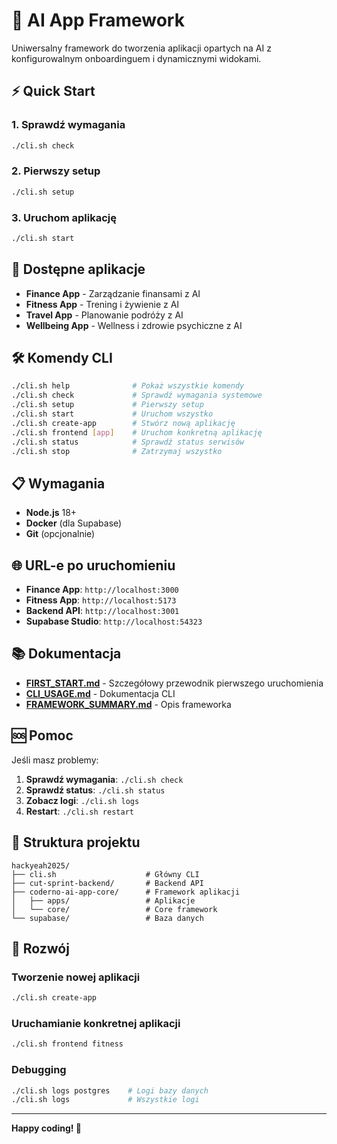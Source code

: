 # 🚀 AI App Framework

Uniwersalny framework do tworzenia aplikacji opartych na AI z konfigurowalnym onboardinguem i dynamicznymi widokami.

## ⚡ Quick Start

### 1. **Sprawdź wymagania**
```bash
./cli.sh check
```

### 2. **Pierwszy setup**
```bash
./cli.sh setup
```

### 3. **Uruchom aplikację**
```bash
./cli.sh start
```

## 📱 Dostępne aplikacje

- **Finance App** - Zarządzanie finansami z AI
- **Fitness App** - Trening i żywienie z AI  
- **Travel App** - Planowanie podróży z AI
- **Wellbeing App** - Wellness i zdrowie psychiczne z AI

## 🛠️ Komendy CLI

```bash
./cli.sh help              # Pokaż wszystkie komendy
./cli.sh check             # Sprawdź wymagania systemowe
./cli.sh setup             # Pierwszy setup
./cli.sh start             # Uruchom wszystko
./cli.sh create-app        # Stwórz nową aplikację
./cli.sh frontend [app]    # Uruchom konkretną aplikację
./cli.sh status            # Sprawdź status serwisów
./cli.sh stop              # Zatrzymaj wszystko
```

## 📋 Wymagania

- **Node.js** 18+
- **Docker** (dla Supabase)
- **Git** (opcjonalnie)

## 🌐 URL-e po uruchomieniu

- **Finance App**: `http://localhost:3000`
- **Fitness App**: `http://localhost:5173`
- **Backend API**: `http://localhost:3001`
- **Supabase Studio**: `http://localhost:54323`

## 📚 Dokumentacja

- **[FIRST_START.md](./FIRST_START.md)** - Szczegółowy przewodnik pierwszego uruchomienia
- **[CLI_USAGE.md](./coderno-ai-app-core/CLI_USAGE.md)** - Dokumentacja CLI
- **[FRAMEWORK_SUMMARY.md](./coderno-ai-app-core/FRAMEWORK_SUMMARY.md)** - Opis frameworka

## 🆘 Pomoc

Jeśli masz problemy:

1. **Sprawdź wymagania**: `./cli.sh check`
2. **Sprawdź status**: `./cli.sh status`
3. **Zobacz logi**: `./cli.sh logs`
4. **Restart**: `./cli.sh restart`

## 🎯 Struktura projektu

```
hackyeah2025/
├── cli.sh                    # Główny CLI
├── cut-sprint-backend/       # Backend API
├── coderno-ai-app-core/      # Framework aplikacji
│   ├── apps/                 # Aplikacje
│   └── core/                 # Core framework
└── supabase/                 # Baza danych
```

## 🚀 Rozwój

### Tworzenie nowej aplikacji
```bash
./cli.sh create-app
```

### Uruchamianie konkretnej aplikacji
```bash
./cli.sh frontend fitness
```

### Debugging
```bash
./cli.sh logs postgres    # Logi bazy danych
./cli.sh logs             # Wszystkie logi
```

---

**Happy coding! 🎉**